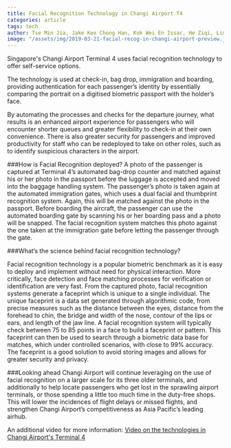 ```yaml
---
title: Facial Recognition Technology in Changi Airport T4
categories: article
tags: tech
author: Tse Min Jia, Jake Kee Chong Han, Kok Wei En Issac, He Ziqi, Lim Yu Wei
image: "/assets/img/2019-03-21-facial-recog-in-changi-airport-preview.jpg"
---
```


Singapore's Changi Airport Terminal 4 uses facial recognition technology to offer self-service options.

The technology is used at check-in, bag drop, immigration and boarding, providing authentication for each passenger’s identity by essentially comparing the portrait on a digitised biometric passport with the holder’s face.
 
By automating the processes and checks for the departure journey, what results is an enhanced airport experience for passengers who will encounter shorter queues and greater flexibility to check-in at their own convenience. There is also greater security for passengers and improved productivity for staff who can be redeployed to take on other roles, such as to identify suspicious characters in the airport.
 
###How is Facial Recognition deployed? 
A photo of the passenger is captured at Terminal 4’s automated bag-drop counter and matched against his or her photo in the passport before the luggage is accepted and moved into the baggage handling system.
The passenger’s photo is taken again at the automated immigration gates, which uses a dual facial and thumbprint recognition system. Again, this will be matched against the photo in the passport.
Before boarding the aircraft, the passenger can use the automated boarding gate by scanning his or her boarding pass and a photo will be snapped. The facial recognition system matches this photo against the one taken at the immigration gate before letting the passenger through the gate.


###What’s the science behind facial recognition technology?
 
Facial recognition technology is a popular biometric benchmark as it is easy to deploy and implement without need for physical interaction. More critically, face detection and face matching processes for verification or identification are very fast.
From the captured photo, facial recognition systems generate a faceprint which is unique to a single individual. The unique faceprint is a data set generated through algorithmic code, from precise measures such as the distance between the eyes, distance from the forehead to chin, the bridge and width of the nose, contour of the lips or ears, and length of the jaw line.
A facial recognition system will typically check between 75 to 85 points in a face to build a faceprint or pattern. This faceprint can then be used to search through a biometric data base for matches, which under controlled scenarios, with close to 99% accuracy. The faceprint is a good solution to avoid storing images and allows for greater security and privacy. 

###Looking ahead
Changi Airport will continue leveraging on the use of facial recognition on a larger scale for its three older terminals, and additionally to help locate passengers who get lost in the sprawling airport terminals, or those spending a little too much time in the duty-free shops. This will lower the incidences of flight delays or missed flights, and strengthen Changi Airport’s competitiveness as Asia Pacific’s leading airhub. 

An additional video for more information:
[Video on the technologies in Changi Airport's Terminal 4](https://www.youtube.com/watch?v=BnU9K0XW8rg)





